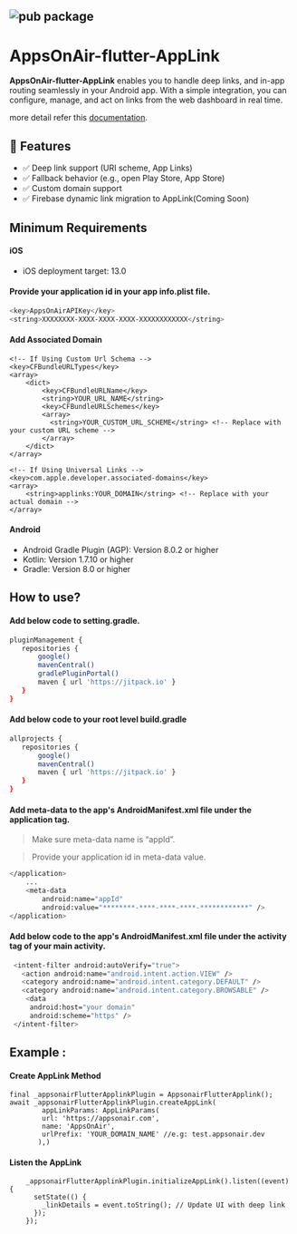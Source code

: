 ## ![pub package](https://appsonair.com/images/logo.svg)
# AppsOnAir-flutter-AppLink

**AppsOnAir-flutter-AppLink** enables you to handle deep links, and in-app routing seamlessly in your Android app. With a simple integration, you can configure, manage, and act on links from the web dashboard in real time.

more detail refer this [documentation](https://documentation.appsonair.com/MobileQuickstart/GettingStarted/).

## 🚀 Features

- ✅ Deep link support (URI scheme, App Links)
- ✅ Fallback behavior (e.g., open Play Store, App Store)
- ✅ Custom domain support
- ✅ Firebase dynamic link migration to AppLink(Coming Soon)

## Minimum Requirements

#### iOS

- iOS deployment target: 13.0

#### Provide your application id in your app info.plist file.

```sh
<key>AppsOnAirAPIKey</key>
<string>XXXXXXXX-XXXX-XXXX-XXXX-XXXXXXXXXXXX</string>
```

#### Add Associated Domain

```
<!-- If Using Custom Url Schema -->
<key>CFBundleURLTypes</key>
<array>
    <dict>
        <key>CFBundleURLName</key>
        <string>YOUR_URL_NAME</string>
        <key>CFBundleURLSchemes</key>
        <array>
          <string>YOUR_CUSTOM_URL_SCHEME</string> <!-- Replace with your custom URL scheme -->
        </array>
    </dict>
</array>
```

```
<!-- If Using Universal Links -->
<key>com.apple.developer.associated-domains</key>
<array>
    <string>applinks:YOUR_DOMAIN</string> <!-- Replace with your actual domain -->
</array>
```

#### Android

- Android Gradle Plugin (AGP): Version 8.0.2 or higher
- Kotlin: Version 1.7.10 or higher
- Gradle: Version 8.0 or higher


## How to use?

#### Add below code to setting.gradle.

```sh
pluginManagement {
   repositories {
       google()
       mavenCentral()
       gradlePluginPortal()
       maven { url 'https://jitpack.io' }
   }
}
```

#### Add below code to your root level build.gradle

```sh
allprojects {
   repositories {
       google()
       mavenCentral()
       maven { url 'https://jitpack.io' }
   }
}
```

#### Add meta-data to the app's AndroidManifest.xml file under the application tag.

>Make sure meta-data name is “appId”.

>Provide your application id in meta-data value.


```sh
</application>
    ...
    <meta-data
        android:name="appId"
        android:value="********-****-****-****-************" />
</application>
```

#### Add below code to the app's AndroidManifest.xml file under the activity tag of your main activity.

```sh
 <intent-filter android:autoVerify="true">
   <action android:name="android.intent.action.VIEW" />
   <category android:name="android.intent.category.DEFAULT" />
   <category android:name="android.intent.category.BROWSABLE" />
    <data
     android:host="your domain"
     android:scheme="https" />
 </intent-filter>
```


## Example :

#### Create AppLink Method

```
final _appsonairFlutterApplinkPlugin = AppsonairFlutterApplink();
await _appsonairFlutterApplinkPlugin.createAppLink(
        appLinkParams: AppLinkParams(
        url: 'https://appsonair.com',
        name: 'AppsOnAir',
        urlPrefix: 'YOUR_DOMAIN_NAME' //e.g: test.appsonair.dev
       ),)

```

#### Listen the AppLink
```
    _appsonairFlutterApplinkPlugin.initializeAppLink().listen((event) {
      setState(() {
        _linkDetails = event.toString(); // Update UI with deep link
      });
    });
```
